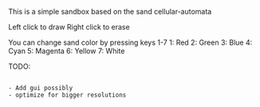 This is a simple sandbox based on the sand cellular-automata

Left click to draw
Right click to erase

You can change sand color by pressing keys 1-7
1: Red
2: Green
3: Blue
4: Cyan
5: Magenta
6: Yellow
7: White

TODO:
~~~~~~~~~

- Add gui possibly
- optimize for bigger resolutions